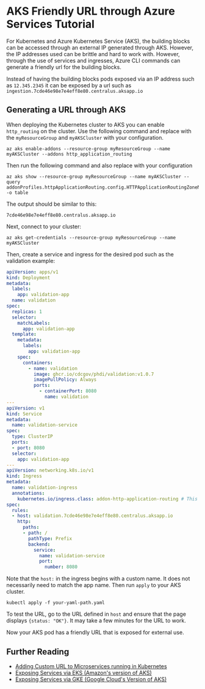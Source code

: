 # AKS Friendly URL through Azure Services Tutorial

For Kubernetes and Azure Kubernetes Service (AKS), the building blocks can be accessed through an external IP generated through AKS. However, the IP addresses used can be brittle and hard to work with. However, through the use of services and ingresses, Azure CLI commands can generate a friendly url for the building blocks.

Instead of having the building blocks pods exposed via an IP address such as `12.345.2345` it can be exposed by a url such as `ingestion.7cde46e98e7e4eff8e80.centralus.aksapp.io`

## Generating a URL through AKS

When deploying the Kubernetes cluster to AKS you can enable `http_routing` on the cluster. Use the following command and replace with the `myResourceGroup` and `myAKSCluster` with your configuration.

```Azure CLI
az aks enable-addons --resource-group myResourceGroup --name myAKSCluster --addons http_application_routing
```

Then run the following command and also replace with your configuration

```Azure CLI
az aks show --resource-group myResourceGroup --name myAKSCluster --query addonProfiles.httpApplicationRouting.config.HTTPApplicationRoutingZoneName -o table
```

The output should be similar to this:

```Output
7cde46e98e7e4eff8e80.centralus.aksapp.io
```

Next, connect to your cluster:

```Azure CLI
az aks get-credentials --resource-group myResourceGroup --name myAKSCluster
```

Then, create a service and ingress for the desired pod such as the validation example:

```.yml
apiVersion: apps/v1
kind: Deployment
metadata:
  labels:
    app: validation-app
  name: validation
spec:
  replicas: 1
  selector:
    matchLabels:
      app: validation-app
  template:
    metadata:
      labels:
        app: validation-app
    spec:
      containers:
        - name: validation
          image: ghcr.io/cdcgov/phdi/validation:v1.0.7
          imagePullPolicy: Always
          ports:
            - containerPort: 8080
              name: validation
---
apiVersion: v1
kind: Service
metadata:
  name: validation-service
spec:
  type: ClusterIP
  ports:
  - port: 8080
  selector:
    app: validation-app
---
apiVersion: networking.k8s.io/v1
kind: Ingress
metadata:
  name: validation-ingress
  annotations:
    kubernetes.io/ingress.class: addon-http-application-routing # This must be included
spec:
  rules:
  - host: validation.7cde46e98e7e4eff8e80.centralus.aksapp.io
    http:
      paths:
      - path: /
        pathType: Prefix
        backend:
          service:
            name: validation-service
            port:
              number: 8080
```

Note that the `host:` in the ingress begins with a custom name. It does not necessarily need to match the app name. Then run `apply` to your AKS cluster.

```Command line
kubectl apply -f your-yaml-path.yaml
```

To test the URL, go to the URL defined in `host` and ensure that the page displays `{status: "OK"}`. It may take a few minutes for the URL to work.

Now your AKS pod has a friendly URL that is exposed for external use.

## Further Reading

- [Adding Custom URL to Microservices running in Kubernetes](https://www.programmingwithwolfgang.com/configure-custom-urls-to-access-microservices-running-in-kubernetes/)
- [Exposing Services via EKS (Amazon's version of AKS)](https://aws.amazon.com/blogs/compute/enabling-dns-resolution-for-amazon-eks-cluster-endpoints/)
- [Exposing Services via GKE (Google Cloud's Version of AKS)](https://cloud.google.com/kubernetes-engine/docs/tutorials/configuring-domain-name-static-ip)
